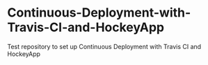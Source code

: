 # Continuous-Deployment-with-Travis-CI-and-HockeyApp
Test repository to set up Continuous Deployment with Travis CI and HockeyApp
